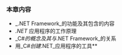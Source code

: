 ### **本章内容**



* _.NET Framework_的功能及其包含的内容
* _.NET_ 应用程序的工作原理
* _C#_的概念及其与_.NET Framework_的关系
* 用_C#_创建_.NET_应用程序的工具**
